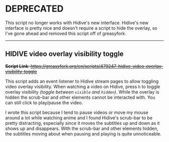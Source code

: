 # DEPRECATED
This script no longer works with Hidive's new interface. Hidive's new interface is pretty nice and doesn't require a script to hide the overlay, so I've gone ahead and removed this script off of greasyfork.

---
## HIDIVE video overlay visibility toggle

~~**Script Link**: https://greasyfork.org/en/scripts/479247-hidive-video-overlay-visibility-toggle~~

This script adds an event listener to Hidive stream pages to allow toggling video overlay visibility. When watching a video on Hidive, press `h` to toggle overlay visibility _(toggle between `visible` and `hidden`)_. While the overlay is hidden the scrub-bar and other elements cannot be interacted with. You can still click to play/pause the video.

I wrote this script because I tend to pause videos or move my mouse around a lot while watching anime and I found Hidive's scrub-bar to be pretty distracting, especially since it moves the subtitles up and down as it shows up and disappears. With the scrub-bar and other elements hidden, the subtitles moving about when pausing and playing is quite unnoticeable.
